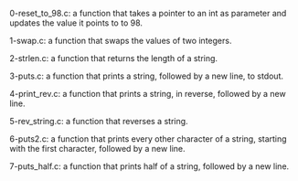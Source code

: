 0-reset_to_98.c: a function that takes a pointer to an int as parameter and updates the value it points to to 98.

1-swap.c: a function that swaps the values of two integers.

2-strlen.c: a function that returns the length of a string.

3-puts.c: a function that prints a string, followed by a new line, to stdout.

4-print_rev.c: a function that prints a string, in reverse, followed by a new line.

5-rev_string.c: a function that reverses a string.

6-puts2.c: a function that prints every other character of a string, starting with the first character, followed by a new line.

7-puts_half.c: a function that prints half of a string, followed by a new line.
